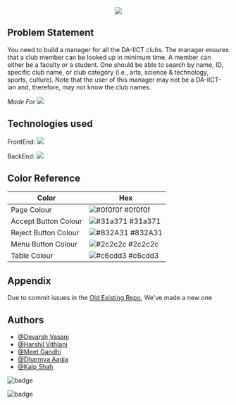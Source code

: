 
<div align="center">
<img src="https://capsule-render.vercel.app/api?type=venom&height=200&color=gradient&text=DA-IICT-Club-Manager&textBg=false&fontColor=FFFFFF&stroke=000000&animation=twinkling">
</div>




## Problem Statement

You need to build a manager for all the DA-IICT clubs. The manager ensures that a club member can be looked up in minimum time. A member can either be a faculty or a student. One should be able to search by name, ID, specific club name, or club category (i.e., arts, science & technology, sports, culture). Note that the user of this manager may not be a DA-IICT-ian and, therefore, may not know the club names.

_Made For_ <img src = "https://img.shields.io/badge/Windows-0078D4.svg?style=for-the-badge&logo=Windows&logoColor=white">

## Technologies used

FrontEnd: <img src = "https://img.shields.io/badge/Python-3776AB.svg?style=for-the-badge&logo=Python&logoColor=white">

BackEnd: <img src = "https://img.shields.io/badge/C++-00599C.svg?style=for-the-badge&logo=C++&logoColor=white">




## Color Reference

| Color             | Hex                                                                |
| ----------------- | ------------------------------------------------------------------ |
| Page Colour | ![#0f0f0f](https://via.placeholder.com/10/0f0f0f?text=+) #0f0f0f |
| Accept Button Colour | ![#31a371](https://via.placeholder.com/10/31a371?text=+) #31a371 |
| Reject Button Colour | ![#832A31](https://via.placeholder.com/10/832A31?text=+) #832A31 |
| Menu Button Colour | ![#2c2c2c](https://via.placeholder.com/10/2c2c2c?text=+) #2c2c2c |
| Table Colour | ![#c6cdd3](https://via.placeholder.com/10/c6cdd3?text=+) #c6cdd3 |


## Appendix
Due to commit issues in the [Old Existing Repo](https://github.com/DevarshVasani/DA-IICT-Club-Manager), We've made a new one

## Authors

- [@Devarsh Vasani](https://www.github.com/DevarshVasani)
- [@Harshil Vithlani](https://www.github.com/Appleeinstein)
- [@Meet Gandhi](https://www.github.com/Meet-Gandhi-1801)
- [@Dharmya Aagja](https://www.github.com/dharmyaaagja007)
- [@Kalp Shah](https://www.github.com/kalpshah546)

![badge](https://img.shields.io/badge/~With%20Love-000000?style=for-the-badge)

![badge](https://img.shields.io/badge/GeekGods-000000?style=for-the-badge)
